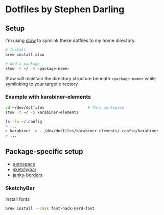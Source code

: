 # Dotfiles by Stephen Darling

## Setup

I'm using [stow](https://medium.com/quick-programming/managing-dotfiles-with-gnu-stow-9b04c155ebad) to symlink these dotfiles to my home directory.

```sh
# Install
brew install stow

# Add a package
stow -t ~/ -S <package-name>
```

Stow will maintain the directory structure beneath `<package-name>` while symlinking to your target directory

### Example with karabiner-elements

```sh
cd ~/dev/dotfiles                   # This workspace
stow -t ~/ -S karabiner-elements

ls -la ~/.config
> ...
> karabiner -> ../dev/dotfiles/karabiner-elements/.config/karabiner
> ...
```

## Package-specific setup

- [aerospace](https://nikitabobko.github.io/AeroSpace/guide)
- [sketchybar](https://github.com/FelixKratz/SketchyBar)
- [janky-borders](https://github.com/FelixKratz/JankyBorders)

### SketchyBar

Install fonts

```sh
brew install --cask font-hack-nerd-font
```